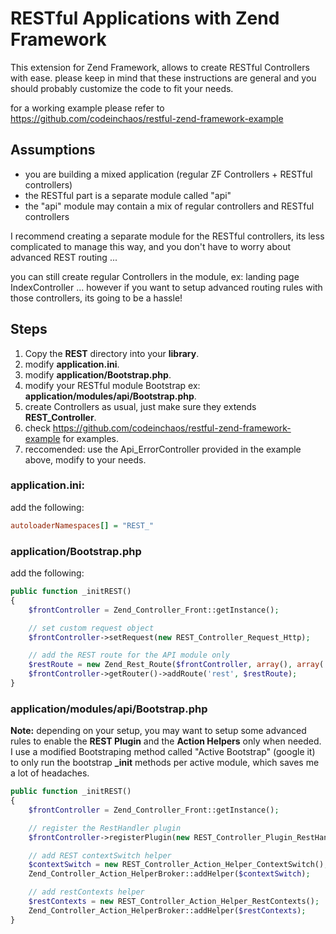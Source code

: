 # RESTful Applications with Zend Framework

This extension for Zend Framework, allows to create RESTful Controllers with ease.
please keep in mind that these instructions are general and you should probably customize the code to fit your needs.

for a working example please refer to https://github.com/codeinchaos/restful-zend-framework-example

## Assumptions
* you are building a mixed application (regular ZF Controllers + RESTful controllers)
* the RESTful part is a separate module called "api"
* the "api" module may contain a mix of regular controllers and RESTful controllers

I recommend creating a separate module for the RESTful controllers, its less complicated to manage this way, and you don't have to worry about advanced REST routing ...

you can still create regular Controllers in the module, ex: landing page IndexController ... however if you want to setup advanced routing rules with those controllers, its going to be a hassle!

## Steps
1. Copy the **REST** directory into your **library**.
2. modify **application.ini**.
3. modify **application/Bootstrap.php**.
4. modify your RESTful module Bootstrap ex: **application/modules/api/Bootstrap.php**.
5. create Controllers as usual, just make sure they extends **REST_Controller**.
6. check https://github.com/codeinchaos/restful-zend-framework-example for examples.
7. reccomended: use the Api_ErrorController provided in the example above, modify to your needs.

### application.ini:

add the following:

```ini
autoloaderNamespaces[] = "REST_"
```

### application/Bootstrap.php

add the following:

```php
public function _initREST()
{
    $frontController = Zend_Controller_Front::getInstance();

    // set custom request object
    $frontController->setRequest(new REST_Controller_Request_Http);

    // add the REST route for the API module only
    $restRoute = new Zend_Rest_Route($frontController, array(), array('api'));
    $frontController->getRouter()->addRoute('rest', $restRoute);
}
```

### application/modules/api/Bootstrap.php

**Note:** depending on your setup, you may want to setup some advanced rules to enable the **REST Plugin** and the **Action Helpers** only when needed.
I use a modified Bootstraping method called "Active Bootstrap" (google it) to only run the bootstrap **_init** methods per active module, which saves me a lot of headaches.

```php
public function _initREST()
{
    $frontController = Zend_Controller_Front::getInstance();

    // register the RestHandler plugin
    $frontController->registerPlugin(new REST_Controller_Plugin_RestHandler($frontController));

    // add REST contextSwitch helper
    $contextSwitch = new REST_Controller_Action_Helper_ContextSwitch();
    Zend_Controller_Action_HelperBroker::addHelper($contextSwitch);

    // add restContexts helper
    $restContexts = new REST_Controller_Action_Helper_RestContexts();
    Zend_Controller_Action_HelperBroker::addHelper($restContexts);
}
```
